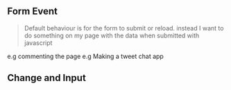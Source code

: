 ## Form Event

> Default behaviour is for the form to submit or reload.
> instead I want to do something on my page with the data when submitted with javascript

e.g commenting the page
e.g Making a tweet chat app

## Change and Input
